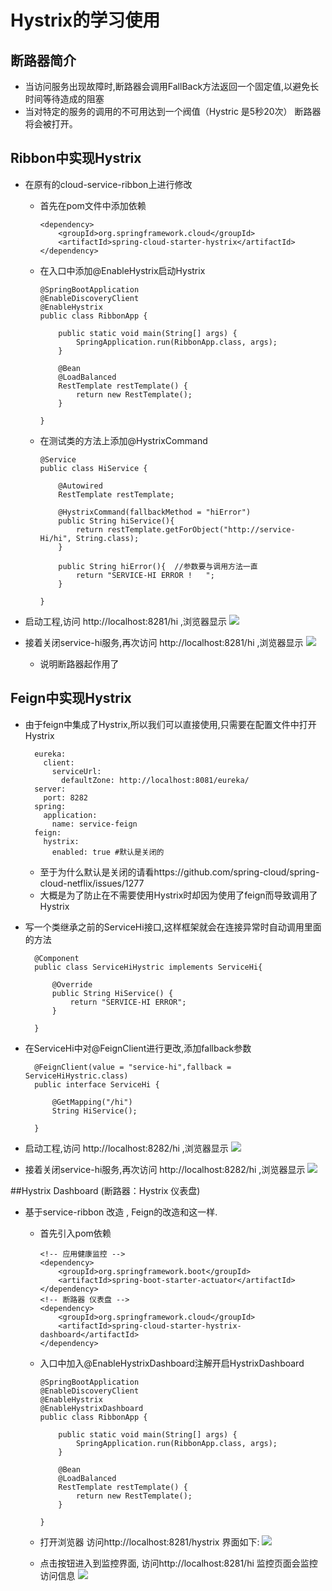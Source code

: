 # Hystrix的学习使用

## 断路器简介
- 当访问服务出现故障时,断路器会调用FallBack方法返回一个固定值,以避免长时间等待造成的阻塞
- 当对特定的服务的调用的不可用达到一个阀值（Hystric 是5秒20次） 断路器将会被打开。

## Ribbon中实现Hystrix
- 在原有的cloud-service-ribbon上进行修改
  - 首先在pom文件中添加依赖
  
  		<dependency>
			<groupId>org.springframework.cloud</groupId>
			<artifactId>spring-cloud-starter-hystrix</artifactId>
		</dependency>

  - 在入口中添加@EnableHystrix启动Hystrix
  
		@SpringBootApplication
		@EnableDiscoveryClient
		@EnableHystrix
		public class RibbonApp {
		
			public static void main(String[] args) {
				SpringApplication.run(RibbonApp.class, args);
			}
		
			@Bean
			@LoadBalanced
			RestTemplate restTemplate() {
				return new RestTemplate();
			}
		
		}

  - 在测试类的方法上添加@HystrixCommand

		@Service
		public class HiService {
		
			@Autowired
			RestTemplate restTemplate;
			
			@HystrixCommand(fallbackMethod = "hiError")
			public String hiService(){
				return restTemplate.getForObject("http://service-Hi/hi", String.class);
			}
			
			public String hiError(){  //参数要与调用方法一直
				return "SERVICE-HI ERROR !   ";
			}
			
		}

- 启动工程,访问 http://localhost:8281/hi ,浏览器显示
![](/img/0014.png)

- 接着关闭service-hi服务,再次访问 http://localhost:8281/hi ,浏览器显示
![](/img/0015.png)

	- 说明断路器起作用了

## Feign中实现Hystrix
- 由于feign中集成了Hystrix,所以我们可以直接使用,只需要在配置文件中打开Hystrix

		eureka:
		  client:
		    serviceUrl:
		      defaultZone: http://localhost:8081/eureka/
		server:
		  port: 8282
		spring:
		  application:
		    name: service-feign
		feign: 
		  hystrix: 
		    enabled: true #默认是关闭的
	- 至于为什么默认是关闭的请看https://github.com/spring-cloud/spring-cloud-netflix/issues/1277
	- 大概是为了防止在不需要使用Hystrix时却因为使用了feign而导致调用了Hystrix

- 写一个类继承之前的ServiceHi接口,这样框架就会在连接异常时自动调用里面的方法

		@Component
		public class ServiceHiHystric implements ServiceHi{
		
			@Override
			public String HiService() {
				return "SERVICE-HI ERROR";
			}
		
		}

- 在ServiceHi中对@FeignClient进行更改,添加fallback参数
 
		@FeignClient(value = "service-hi",fallback = ServiceHiHystric.class)
		public interface ServiceHi {
		
			@GetMapping("/hi")
			String HiService();
			
		}

- 启动工程,访问 http://localhost:8282/hi ,浏览器显示
![](/img/0016.png)

- 接着关闭service-hi服务,再次访问 http://localhost:8282/hi ,浏览器显示
![](/img/0017.png)


##Hystrix Dashboard (断路器：Hystrix 仪表盘)
- 基于service-ribbon 改造 , Feign的改造和这一样.
  - 首先引入pom依赖
  
  		<!-- 应用健康监控 -->
		<dependency>
			<groupId>org.springframework.boot</groupId>
			<artifactId>spring-boot-starter-actuator</artifactId>
		</dependency>
		<!-- 断路器 仪表盘 -->
		<dependency>
			<groupId>org.springframework.cloud</groupId>
			<artifactId>spring-cloud-starter-hystrix-dashboard</artifactId>
		</dependency> 

  - 入口中加入@EnableHystrixDashboard注解开启HystrixDashboard
  
		@SpringBootApplication
		@EnableDiscoveryClient
		@EnableHystrix
		@EnableHystrixDashboard
		public class RibbonApp {
		
			public static void main(String[] args) {
				SpringApplication.run(RibbonApp.class, args);
			}
		
			@Bean
			@LoadBalanced
			RestTemplate restTemplate() {
				return new RestTemplate();
			}
		
		}

  - 打开浏览器  访问http://localhost:8281/hystrix 界面如下:
  ![](/img/0018.png)

  - 点击按钮进入到监控界面, 访问http://localhost:8281/hi
  监控页面会监控访问信息
  ![](/img/0019.png)